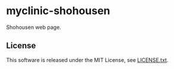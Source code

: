 # myclinic-shohousen

Shohousen web page.

## License
This software is released under the MIT License, see [LICENSE.txt](LICENSE.txt).
